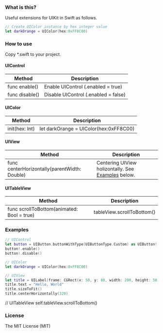 ### What is this?
Useful extensions for UIKit in Swift as follows.
```swift
// Create UIColor instance by hex integer value
let darkOrange = UIColor(hex:0xFF8C00)
```

### How to use
Copy *.swift to your project.

#### UIControl
| Method | Description |
| ---- | --------------- |
| func enable() | Enable UIControl (.enabled = true)  |
| func disable() | Disable UIControl (.enabled = false) |

#### UIColor
| Method | Description |
| ---- | --------------- |
| init(hex: Int) | let darkOrange = UIColor(hex:0xFF8C00) |

#### UIView
| Method | Description |
| ---- | --------------- |
|func centerHorizontally(parentWidth: Double) | Centering UIView holizontally. See [Examples](#examples) below.|

#### UITableView
| Method | Description |
| ---- | --------------- |
|func scrollToBottom(animated: Bool = true) | tableView.scrollToBottom() |


### Examples
```swift
// UIControl
let button = UIButton.buttonWithType(UIButtonType.Custom) as UIButton!
button!.enable()
button!.disable()

// UIColor
let darkOrange = UIColor(hex:0xFF8C00)

// UIView
let title = UILabel(frame: CGRect(x: 50, y: 80, width: 200, height: 50))
title.text = "Hello, World"
title.sizeToFit()
title.centerHorizontally(320)
```

// UITableView
self.tableView.scrollToBottom()
### License
The MIT License (MIT)
